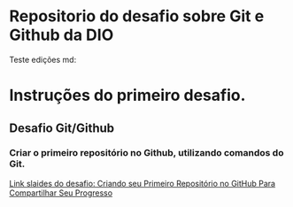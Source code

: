 # Repositorio do desafio sobre Git e Github da DIO


Teste edições md:
# Instruções do primeiro desafio.
## Desafio Git/Github
### Criar o primeiro repositório no Github, utilizando comandos do Git.

[Link slaides do desafio: Criando seu Primeiro Repositório no GitHub Para Compartilhar Seu Progresso](https://drive.google.com/file/d/1IZu0qohv1JOmxjEra1lknDiiStU68bl4/view)
